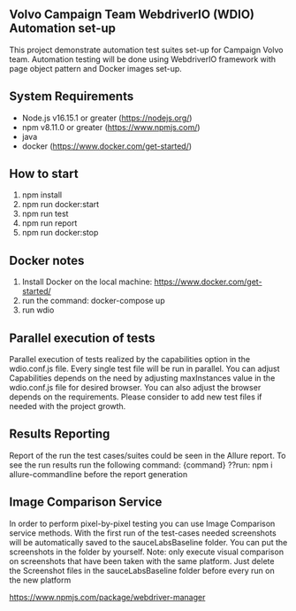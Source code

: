 ## Volvo Campaign Team WebdriverIO (WDIO) Automation set-up

This project demonstrate automation test suites set-up for Campaign
Volvo team. Automation testing will be done using WebdriverIO
framework with page object pattern and Docker images set-up.

## System Requirements

- Node.js v16.15.1 or greater (https://nodejs.org/)
- npm v8.11.0 or greater (https://www.npmjs.com/)
- java
- docker (https://www.docker.com/get-started/)

## How to start

1. npm install
2. npm run docker:start
3. npm run test
4. npm run report
5. npm run docker:stop

## Docker notes

1. Install Docker on the local machine: https://www.docker.com/get-started/
2. run the command: docker-compose up
3. run wdio

## Parallel execution of tests

Parallel execution of tests realized by the capabilities option
in the wdio.conf.js file.
Every single test file will be run in parallel.
You can adjust Capabilities depends on the need by adjusting
maxInstances value in the wdio.conf.js file for desired browser.
You can also adjust the browser depends on the requirements.
Please consider to add new test files if needed with the project growth.

## Results Reporting

Report of the run the test cases/suites could be seen in the
Allure report. To see the run results run the following command: {command}
??run: npm i allure-commandline before the report generation

## Image Comparison Service

In order to perform pixel-by-pixel testing you can use
Image Comparison service methods. With the first run of the
test-cases needed screenshots will be automatically saved to the
sauceLabsBaseline folder. You can put the screenshots in the folder
by yourself.
Note: only execute visual comparison on screenshots that
have been taken with the same platform. Just delete the Screenshot files
in the sauceLabsBaseline folder before every run on the new platform

https://www.npmjs.com/package/webdriver-manager
